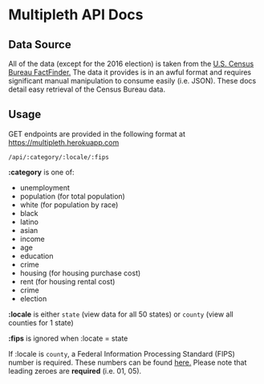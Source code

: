 # Multipleth API Docs #

## Data Source ## 

All of the data (except for the 2016 election) is taken from the [U.S. Census Bureau FactFinder.](https://factfinder.census.gov/faces/nav/jsf/pages/index.xhtml)
The data it provides is in an awful format and requires significant manual manipulation
to consume easily (i.e. JSON). These docs detail easy retrieval of the Census Bureau data.

## Usage ##

GET endpoints are provided in the following format at https://multipleth.herokuapp.com
 
`/api/:category/:locale/:fips`

**:category** is one of: 

* unemployment
* population (for total population)
* white (for population by race)
* black
* latino
* asian
* income
* age
* education
* crime
* housing (for housing purchase cost)
* rent (for housing rental cost)
* crime
* election

**:locale** is either `state` (view data for all 50 states) or `county` (view all counties for 1 state)

**:fips** is ignored when :locate = state

If :locale is `county`, a Federal Information Processing Standard (FIPS) number is required.
These numbers can be found [here.](http://www.columbia.edu/~sue/state-fips.html)
Please note that leading zeroes are **required** (i.e. 01, 05).